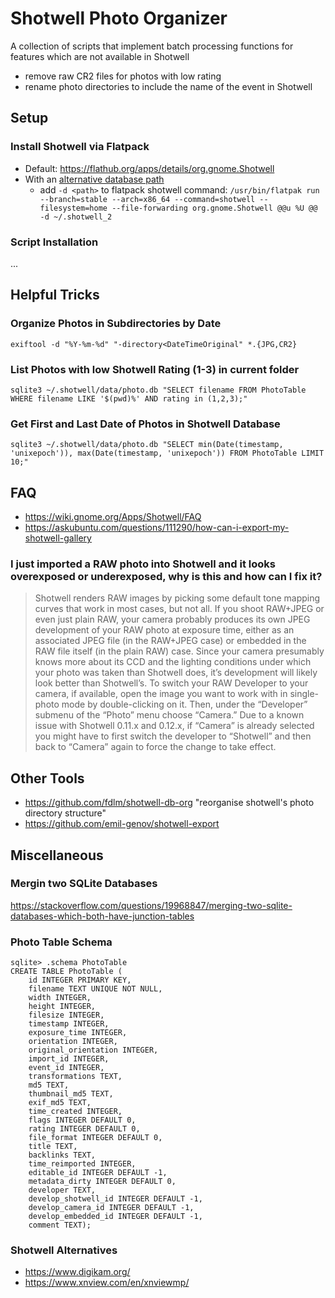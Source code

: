 # Shotwell Photo Organizer

A collection of scripts that implement batch processing functions for features which are not available in Shotwell

* remove raw CR2 files for photos with low rating
* rename photo directories to include the name of the event in Shotwell

## Setup

### Install Shotwell via Flatpack

* Default: https://flathub.org/apps/details/org.gnome.Shotwell
* With an [alternative database path](http://shotwell-project.org/doc/html/other-multiple.html)
    * add `-d <path>` to flatpack shotwell command: `/usr/bin/flatpak run --branch=stable --arch=x86_64 --command=shotwell --filesystem=home --file-forwarding org.gnome.Shotwell @@u %U @@ -d ~/.shotwell_2`

### Script Installation

...

## Helpful Tricks

### Organize Photos in Subdirectories by Date

```exiftool -d "%Y-%m-%d" "-directory<DateTimeOriginal" *.{JPG,CR2}```

### List Photos with low Shotwell Rating (1-3) in current folder

`sqlite3 ~/.shotwell/data/photo.db "SELECT filename FROM PhotoTable WHERE filename LIKE '$(pwd)%' AND rating in (1,2,3);"`

### Get First and Last Date of Photos in Shotwell Database

`sqlite3 ~/.shotwell/data/photo.db "SELECT min(Date(timestamp, 'unixepoch')), max(Date(timestamp, 'unixepoch')) FROM PhotoTable LIMIT 10;"`

## FAQ

* https://wiki.gnome.org/Apps/Shotwell/FAQ
* https://askubuntu.com/questions/111290/how-can-i-export-my-shotwell-gallery

### I just imported a RAW photo into Shotwell and it looks overexposed or underexposed, why is this and how can I fix it?

> Shotwell renders RAW images by picking some default tone mapping curves that work in most cases, but not all. If you shoot RAW+JPEG or even just plain RAW, your camera probably produces its own JPEG development of your RAW photo at exposure time, either as an associated JPEG file (in the RAW+JPEG case) or embedded in the RAW file itself (in the plain RAW) case. Since your camera presumably knows more about its CCD and the lighting conditions under which your photo was taken than Shotwell does, it’s development will likely look better than Shotwell’s. To switch your RAW Developer to your camera, if available, open the image you want to work with in single-photo mode by double-clicking on it. Then, under the “Developer” submenu of the “Photo” menu choose “Camera.” Due to a known issue with Shotwell 0.11.x and 0.12.x, if “Camera” is already selected you might have to first switch the developer to “Shotwell” and then back to “Camera” again to force the change to take effect.

## Other Tools

* https://github.com/fdlm/shotwell-db-org "reorganise shotwell's photo directory structure"
* https://github.com/emil-genov/shotwell-export

## Miscellaneous

### Mergin two SQLite Databases

https://stackoverflow.com/questions/19968847/merging-two-sqlite-databases-which-both-have-junction-tables


### Photo Table Schema

```
sqlite> .schema PhotoTable
CREATE TABLE PhotoTable (
    id INTEGER PRIMARY KEY,
    filename TEXT UNIQUE NOT NULL,
    width INTEGER,
    height INTEGER,
    filesize INTEGER,
    timestamp INTEGER,
    exposure_time INTEGER,
    orientation INTEGER,
    original_orientation INTEGER,
    import_id INTEGER,
    event_id INTEGER,
    transformations TEXT,
    md5 TEXT,
    thumbnail_md5 TEXT,
    exif_md5 TEXT,
    time_created INTEGER,
    flags INTEGER DEFAULT 0,
    rating INTEGER DEFAULT 0,
    file_format INTEGER DEFAULT 0,
    title TEXT,
    backlinks TEXT,
    time_reimported INTEGER,
    editable_id INTEGER DEFAULT -1,
    metadata_dirty INTEGER DEFAULT 0,
    developer TEXT,
    develop_shotwell_id INTEGER DEFAULT -1,
    develop_camera_id INTEGER DEFAULT -1,
    develop_embedded_id INTEGER DEFAULT -1,
    comment TEXT);
```

### Shotwell Alternatives

* https://www.digikam.org/
* https://www.xnview.com/en/xnviewmp/
